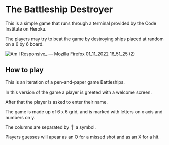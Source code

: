 <h1>The Battleship Destroyer</h1>
  This is a simple game that runs through a terminal provided by the Code Institute on Heroku.
  
  The players may try to beat the game by destroying ships placed at random on a 6 by 6 board.
   
![Am I Responsive_ — Mozilla Firefox 01_11_2022 16_51_25 (2)](https://user-images.githubusercontent.com/104979865/199278084-ca674406-80e7-4ddc-9e68-2174745061a2.png)

<h2>How to play</h2>

This is an iteration of a pen-and-paper game Battleships.

In this version of the game a player is greeted with a welcome screen.

After that the player is asked to enter their name.

The game is made up of 6 x 6 grid, and is marked with letters on x axis and numbers on y.

The columns are separated by '|' a symbol.

Players guesses will apear as an O for a missed shot and as an X for a hit.

